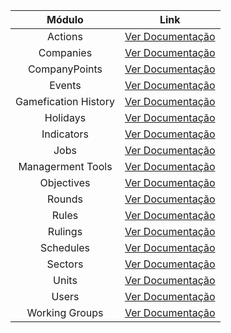 |        Módulo        |                              Link                              |
| :------------------: | :------------------------------------------------------------: |
|       Actions        |                 [Ver Documentação](Actions.md)                 |
|      Companies       |           [Ver Documentação](Companies/Companies.md)           |
|    CompanyPoints     |       [Ver Documentação](CompanyPoints/CompanyPoints.md)       |
|        Events        |                 [Ver Documentação](Events.md)                  |
| Gamefication History | [Ver Documentação](GameficationHistory/GameficationHistory.md) |
|       Holidays       |            [Ver Documentação](Holidays/Holidays.md)            |
|      Indicators      |          [Ver Documentação](Indicators/Indicators.md)          |
|         Jobs         |                [Ver Documentação](Jobs/Jobs.md)                |
|  Managerment Tools   |    [Ver Documentação](ManagermentTools/ManagermentTools.md)    |
|      Objectives      |          [Ver Documentação](Objetives/Objectives.md)           |
|        Rounds        |              [Ver Documentação](Rounds/Rounds.md)              |
|        Rules         |               [Ver Documentação](Rules/Rules.md)               |
|       Rulings        |             [Ver Documentação](Rulings/Rulings.md)             |
|      Schedules       |                [Ver Documentação](Schedules.md)                |
|       Sectors        |             [Ver Documentação](Sectors/Sectors.md)             |
|        Units         |               [Ver Documentação](Units/Units.md)               |
|        Users         |                  [Ver Documentação](Users.md)                  |
|    Working Groups    |       [Ver Documentação](WorkingGroups/WorkingGroups.md)       |
